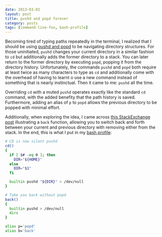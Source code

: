 ```yaml
---
date: 2013-03-02
layout: post
title: pushd and popd forever
category: posts
tags: [command-line-foo, bash-profile]
---
```


Becoming tired of typing paths repeatedly in the terminal, I realized that I should be using [pushd and popd](http://en.wikipedia.org/wiki/Pushd_and_popd) to be navigating directory structures.  For those uninitiated, `pushd` changes your current directory in a similar fashion to `cd` but additionally adds the former directory to a stack.  You can later return to the former directory by executing `popd`, popping it from the directory history.  Unfortunately, the commands `pushd` and `popd` both require at least twice as many characters to type as `cd` and additionally come with the overhead of having to learnt o use a new command instead of something that is nearly instinctual.  Then it came to me: `pushd` all the time.

Overriding `cd` with a muted `pushd` operates exactly like the standard `cd` command, with the added benefity that the path history is saved.  Furthermore, adding an alias of `p` to `popd` allows the previous directory to be popped with minimal effort.

Additionally, when exploring the idea, I came across [this StackExchange post](http://unix.stackexchange.com/questions/4290/aliasing-cd-to-pushd-is-it-a-good-idea) illustrating a `back` function, allowing you to switch back and forth between your current and previous directory with removing either from the stack.  In the end, this is what I put in my [bash profile](https://raw.github.com/alukach/.mySetup/master/.bash_profile):

```bash linenos
# CD is now silent pushd
cd()
{
  if [ $# -eq 0 ]; then
    DIR="${HOME}"
  else
    DIR="$1"
  fi

  builtin pushd "${DIR}" > /dev/null
}

# Take you back without popd
back()
{
  builtin pushd > /dev/null
  dirs
}

alias p='popd'
alias b='back'
```
